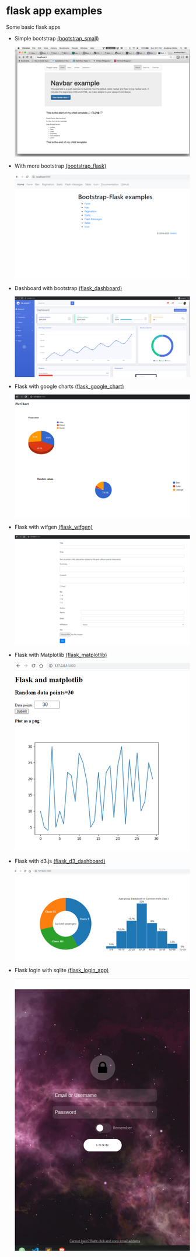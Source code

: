 # flask app examples
Some basic flask apps

<ul>
<li>
Simple bootstrap <a href="https://github.com/dimitris1ps/flaskApp/tree/main/bootstrap_small">(bootstrap_small)</a>
</li>

![screenshot1](https://raw.githubusercontent.com/dimitris1ps/flaskApp/main/bootstrap_small.png "screenshot1")

<li>
With more bootstrap <a href="https://github.com/dimitris1ps/flaskApp/tree/main/bootstrap_flask">(bootstrap_flask)</a>
</li>

![screenshot2](https://raw.githubusercontent.com/dimitris1ps/flaskApp/main/bootstrap_flask.png "screenshot2")

<li>
Dashboard with bootstrap <a href="https://github.com/dimitris1ps/flaskApp/tree/main/flask_dashboard">(flask_dashboard)</a>
</li>

![screenshot3](https://raw.githubusercontent.com/dimitris1ps/flaskApp/main/flask_dashboard.png "screenshot3")

<li>
Flask with google charts <a href="https://github.com/dimitris1ps/flaskApp/tree/main/flask_google_chart">(flask_google_chart)</a>
</li>

![screenshot4](https://raw.githubusercontent.com/dimitris1ps/flaskApp/main/flask_google_chart.png "screenshot4")

<li>
Flask with wtfgen <a href="https://github.com/dimitris1ps/flaskApp/tree/main/flask_wtfgen">(flask_wtfgen)</a>
</li>

![screenshot5](https://raw.githubusercontent.com/dimitris1ps/flaskApp/main/flask_wtfgen.png "screenshot5")

<li>
Flask with Matplotlib <a href="https://github.com/dimitris1ps/flaskApp/tree/main/flask_matplotlib">(flask_matplotlib)</a>
</li>

![screenshot6](https://raw.githubusercontent.com/dimitris1ps/flaskApp/main/flask_matplotlib.png "screenshot6")

<li>
Flask with d3.js <a href="https://github.com/dimitris1ps/flaskApp/tree/main/flask_d3_dashboard">(flask_d3_dashboard)</a>
</li>

![screenshot7](https://raw.githubusercontent.com/dimitris1ps/flaskApp/main/flask_d3_dashboard.png "screenshot7")


<li>
Flask login with sqlite <a href="https://github.com/dimitris1ps/flaskApp/tree/main/flask_login_app">(flask_login_app)</a>
</li>

![screenshot7](https://raw.githubusercontent.com/dimitris1ps/flaskApp/main/flask_login_app.png "screenshot7")


</ul>
